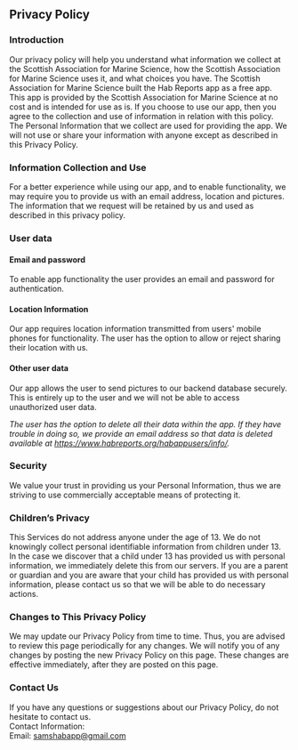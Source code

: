 Privacy Policy  
----------------

### Introduction  
Our privacy policy will help you understand what information we collect at the Scottish Association for Marine Science, how the Scottish Association for Marine Science uses it, and what choices you have.
The Scottish Association for Marine Science built the Hab Reports app as a free app. This app is provided by the Scottish Association for Marine Science at no cost and is intended for use as is.
If you choose to use our app, then you agree to the collection and use of information in relation with this policy. The Personal Information that we collect are used for providing the app. We will not use or share your information with anyone except as described in this Privacy Policy.  

### Information Collection and Use  
For a better experience while using our app, and to enable functionality, we may require you to provide us with an email address, location and pictures. The information that we request will be retained by us and used as described in this privacy policy.  

### User data

#### Email and password

To enable app functionality the user provides an email and password for authentication.

#### Location Information  

Our app requires location information transmitted from users' mobile phones for functionality. The user has the option to allow or reject sharing their location with us.

#### Other user data
Our app allows the user to send pictures to our backend database securely. This is entirely up to the user and we will not be able to access unauthorized user data.

*The user has the option to delete all their data within the app. If they have trouble in doing so, we provide an email address so that data is deleted available at https://www.habreports.org/habappusers/info/.*

### Security  
We value your trust in providing us your Personal Information, thus we are striving to use commercially acceptable means of protecting it.

### Children’s Privacy  
This Services do not address anyone under the age of 13. We do not knowingly collect personal identifiable information from children under 13. In the case we discover that a child under 13 has provided us with personal information, we immediately delete this from our servers. If you  are a parent or guardian and you are aware that your child has provided us with personal information, please contact us so that we will be able to do necessary actions.  

### Changes to This Privacy Policy  
We may update our Privacy Policy from time to time. Thus, you are advised to review this page periodically for any changes. We will notify you of any changes by posting the new Privacy Policy on this page. These changes are effective immediately, after they are posted on this page.  

### Contact Us  
If you have any questions or suggestions about our Privacy Policy, do not hesitate to contact us.  
Contact Information:  
Email: samshabapp@gmail.com
